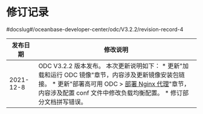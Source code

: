 修订记录 
=========================
#docslug#/oceanbase-developer-center/odc/V3.2.2/revision-record-4



|   发布日期    |                                                                                                                                                                       修改说明                                                                                                                                                                       |
|-----------|--------------------------------------------------------------------------------------------------------------------------------------------------------------------------------------------------------------------------------------------------------------------------------------------------------------------------------------------------|
| 2021-12-8 | ODC V3.2.2 版本发布。 本次更新说明如下： * 更新"加载和运行 ODC 镜像"章节，内容涉及更新镜像安装包链接。   * 更新"部署高可用 ODC \> [部署 Nginx 代理](4.deploy-the-ha-odc/4.deploy-nginx-proxy.md)"章节，内容涉及配置 conf 文件中修改负载均衡配置。   * 修订部分文档拼写错误。    |


